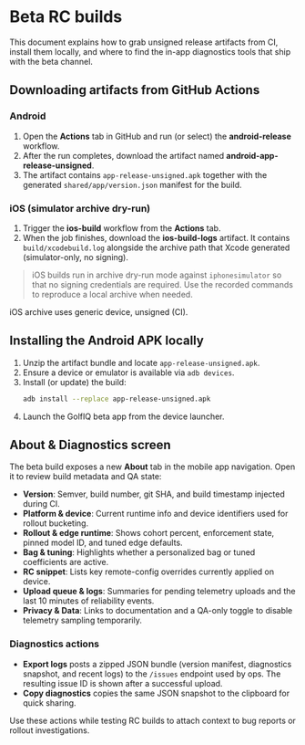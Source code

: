 # Beta RC builds

This document explains how to grab unsigned release artifacts from CI, install them locally, and where to find the in-app diagnostics tools that ship with the beta channel.

## Downloading artifacts from GitHub Actions

### Android
1. Open the **Actions** tab in GitHub and run (or select) the **android-release** workflow.
2. After the run completes, download the artifact named **android-app-release-unsigned**.
3. The artifact contains `app-release-unsigned.apk` together with the generated `shared/app/version.json` manifest for the build.

### iOS (simulator archive dry-run)
1. Trigger the **ios-build** workflow from the **Actions** tab.
2. When the job finishes, download the **ios-build-logs** artifact. It contains `build/xcodebuild.log` alongside the archive path that Xcode generated (simulator-only, no signing).

> iOS builds run in archive dry-run mode against `iphonesimulator` so that no signing credentials are required. Use the recorded commands to reproduce a local archive when needed.

iOS archive uses generic device, unsigned (CI).

## Installing the Android APK locally

1. Unzip the artifact bundle and locate `app-release-unsigned.apk`.
2. Ensure a device or emulator is available via `adb devices`.
3. Install (or update) the build:
   ```bash
   adb install --replace app-release-unsigned.apk
   ```
4. Launch the GolfIQ beta app from the device launcher.

## About & Diagnostics screen

The beta build exposes a new **About** tab in the mobile app navigation. Open it to review build metadata and QA state:

- **Version**: Semver, build number, git SHA, and build timestamp injected during CI.
- **Platform & device**: Current runtime info and device identifiers used for rollout bucketing.
- **Rollout & edge runtime**: Shows cohort percent, enforcement state, pinned model ID, and tuned edge defaults.
- **Bag & tuning**: Highlights whether a personalized bag or tuned coefficients are active.
- **RC snippet**: Lists key remote-config overrides currently applied on device.
- **Upload queue & logs**: Summaries for pending telemetry uploads and the last 10 minutes of reliability events.
- **Privacy & Data**: Links to documentation and a QA-only toggle to disable telemetry sampling temporarily.

### Diagnostics actions

- **Export logs** posts a zipped JSON bundle (version manifest, diagnostics snapshot, and recent logs) to the `/issues` endpoint used by ops. The resulting issue ID is shown after a successful upload.
- **Copy diagnostics** copies the same JSON snapshot to the clipboard for quick sharing.

Use these actions while testing RC builds to attach context to bug reports or rollout investigations.
